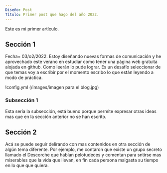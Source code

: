 ```yaml
---
Diseño: Post
Título: Primer post que hago del año 2022.
---
```


Este es mi primer artículo.

## Sección 1

Fecha= 03/o2/2022.
Estoy diseñando nuevas formas de comunicación y he aprovechado este verano en estudiar como tener una página web gratuita alojada en github. Como leerán lo pude lograr. Es un desafío seleccionar de que temas voy a escribir por el momento escribo lo que están leyendo a modo de práctica.

!config.yml (/images/imagen para el blog.jpg)



### Subsección 1

Esta sería la subsección, está bueno porque permite expresar otras ideas mas que en la sección anterior no se han escrito.
## Sección 2
Acá se puede seguir delirando con mas contenidos en otra sección de algún tema diferente. Por ejemplo, me contaron que existe un grupo secreto llamado el Descorche que hablan pelotudeces y comentan para sntirse mas miserables que la vida que llevan, en fin cada persona malgasta su tiempo en lo que que quiera.
